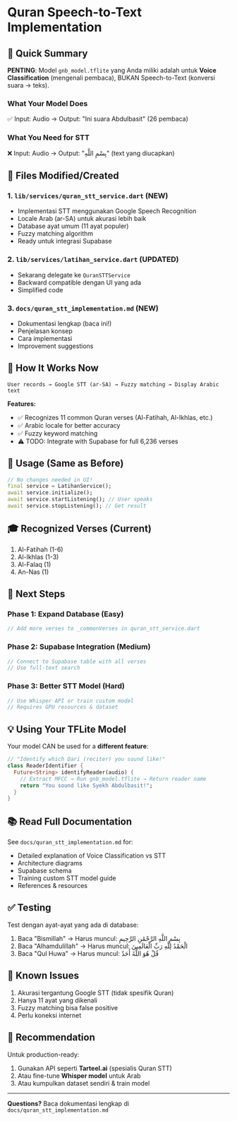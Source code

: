 # Quran Speech-to-Text Implementation

## 🎯 Quick Summary

**PENTING**: Model `gnb_model.tflite` yang Anda miliki adalah untuk **Voice Classification** (mengenali pembaca), BUKAN Speech-to-Text (konversi suara → teks).

### What Your Model Does
✅ Input: Audio → Output: "Ini suara Abdulbasit" (26 pembaca)

### What You Need for STT
❌ Input: Audio → Output: "بِسْمِ اللَّهِ" (text yang diucapkan)

## 📁 Files Modified/Created

### 1. `lib/services/quran_stt_service.dart` (NEW)
- Implementasi STT menggunakan Google Speech Recognition
- Locale Arab (ar-SA) untuk akurasi lebih baik
- Database ayat umum (11 ayat populer)
- Fuzzy matching algorithm
- Ready untuk integrasi Supabase

### 2. `lib/services/latihan_service.dart` (UPDATED)
- Sekarang delegate ke `QuranSTTService`
- Backward compatible dengan UI yang ada
- Simplified code

### 3. `docs/quran_stt_implementation.md` (NEW)
- Dokumentasi lengkap (baca ini!)
- Penjelasan konsep
- Cara implementasi
- Improvement suggestions

## 🚀 How It Works Now

```
User records → Google STT (ar-SA) → Fuzzy matching → Display Arabic text
```

**Features:**
- ✅ Recognizes 11 common Quran verses (Al-Fatihah, Al-Ikhlas, etc.)
- ✅ Arabic locale for better accuracy
- ✅ Fuzzy keyword matching
- ⚠️ TODO: Integrate with Supabase for full 6,236 verses

## 📝 Usage (Same as Before)

```dart
// No changes needed in UI!
final service = LatihanService();
await service.initialize();
await service.startListening(); // User speaks
await service.stopListening(); // Get result
```

## 🎓 Recognized Verses (Current)

1. Al-Fatihah (1-6)
2. Al-Ikhlas (1-3)
3. Al-Falaq (1)
4. An-Nas (1)

## 🔧 Next Steps

### Phase 1: Expand Database (Easy)
```dart
// Add more verses to _commonVerses in quran_stt_service.dart
```

### Phase 2: Supabase Integration (Medium)
```dart
// Connect to Supabase table with all verses
// Use full-text search
```

### Phase 3: Better STT Model (Hard)
```dart
// Use Whisper API or train custom model
// Requires GPU resources & dataset
```

## 💡 Using Your TFLite Model

Your model CAN be used for a **different feature**:

```dart
// "Identify which Qari (reciter) you sound like!"
class ReaderIdentifier {
  Future<String> identifyReader(audio) {
    // Extract MFCC → Run gnb_model.tflite → Return reader name
    return "You sound like Syekh Abdulbasit!";
  }
}
```

## 📚 Read Full Documentation

See `docs/quran_stt_implementation.md` for:
- Detailed explanation of Voice Classification vs STT
- Architecture diagrams
- Supabase schema
- Training custom STT model guide
- References & resources

## ✅ Testing

Test dengan ayat-ayat yang ada di database:
1. Baca "Bismillah" → Harus muncul: بِسْمِ اللَّهِ الرَّحْمَٰنِ الرَّحِيمِ
2. Baca "Alhamdulillah" → Harus muncul: الْحَمْدُ لِلَّهِ رَبِّ الْعَالَمِينَ
3. Baca "Qul Huwa" → Harus muncul: قُلْ هُوَ اللَّهُ أَحَدٌ

## 🐛 Known Issues

1. Akurasi tergantung Google STT (tidak spesifik Quran)
2. Hanya 11 ayat yang dikenali
3. Fuzzy matching bisa false positive
4. Perlu koneksi internet

## 🎯 Recommendation

Untuk production-ready:
1. Gunakan API seperti **Tarteel.ai** (spesialis Quran STT)
2. Atau fine-tune **Whisper model** untuk Arab
3. Atau kumpulkan dataset sendiri & train model

---

**Questions?** Baca dokumentasi lengkap di `docs/quran_stt_implementation.md`
